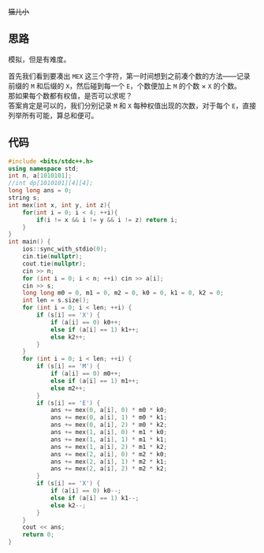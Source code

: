 ~~猫儿小~~

## 思路

模拟，但是有难度。

首先我们看到要凑出 `MEX` 这三个字符，第一时间想到之前凑个数的方法——记录前缀的 `M` 和后缀的 `X`，然后碰到每一个 `E`，个数便加上 `M` 的个数 $\times$ `X` 的个数。  
那如果每个数都有权值，是否可以求呢？  
答案肯定是可以的，我们分别记录 `M` 和 `X` 每种权值出现的次数，对于每个 `E`，直接列举所有可能，算总和便可。

## 代码

```cpp
#include <bits/stdc++.h>
using namespace std;
int n, a[1010101];
//int dp[1010101][4][4];
long long ans = 0;
string s;
int mex(int x, int y, int z){
	for(int i = 0; i < 4; ++i){
		if(i != x && i != y && i != z) return i;
	}
}
int main() {
	ios::sync_with_stdio(0);
	cin.tie(nullptr);
	cout.tie(nullptr);
	cin >> n;
	for (int i = 0; i < n; ++i) cin >> a[i];
	cin >> s;
	long long m0 = 0, m1 = 0, m2 = 0, k0 = 0, k1 = 0, k2 = 0;
	int len = s.size();
	for (int i = 0; i < len; ++i) {
		if (s[i] == 'X') {
			if (a[i] == 0) k0++;
			else if (a[i] == 1) k1++;
			else k2++;
		}
	}
	for (int i = 0; i < len; ++i) {
		if (s[i] == 'M') {
			if (a[i] == 0) m0++;
			else if (a[i] == 1) m1++;
			else m2++;
		}
		if (s[i] == 'E') {
			ans += mex(0, a[i], 0) * m0 * k0;
			ans += mex(0, a[i], 1) * m0 * k1;
			ans += mex(0, a[i], 2) * m0 * k2;
			ans += mex(1, a[i], 0) * m1 * k0;
			ans += mex(1, a[i], 1) * m1 * k1;
			ans += mex(1, a[i], 2) * m1 * k2;
			ans += mex(2, a[i], 0) * m2 * k0;
			ans += mex(2, a[i], 1) * m2 * k1;
			ans += mex(2, a[i], 2) * m2 * k2;
		}
		if (s[i] == 'X') {
			if (a[i] == 0) k0--;
			else if (a[i] == 1) k1--;
			else k2--;
		}
	}
	cout << ans;
	return 0;
}
```